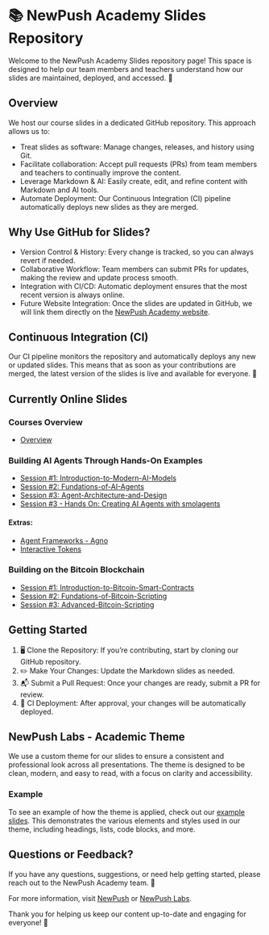 # 📚 NewPush Academy Slides Repository

Welcome to the NewPush Academy Slides repository page! This space is designed to help our team members and teachers understand how our slides are maintained, deployed, and accessed. 🚀

## Overview

We host our course slides in a dedicated GitHub repository. This approach allows us to:
- Treat slides as software: Manage changes, releases, and history using Git.
- Facilitate collaboration: Accept pull requests (PRs) from team members and teachers to continually improve the content.
- Leverage Markdown & AI: Easily create, edit, and refine content with Markdown and AI tools.
- Automate Deployment: Our Continuous Integration (CI) pipeline automatically deploys new slides as they are merged.

## Why Use GitHub for Slides?
- Version Control & History: Every change is tracked, so you can always revert if needed.
- Collaborative Workflow: Team members can submit PRs for updates, making the review and update process smooth.
- Integration with CI/CD: Automatic deployment ensures that the most recent version is always online.
- Future Website Integration: Once the slides are updated in GitHub, we will link them directly on the [NewPush Academy website](https://www.newpush.com).

## Continuous Integration (CI)

Our CI pipeline monitors the repository and automatically deploys any new or updated slides. This means that as soon as your contributions are merged, the latest version of the slides is live and available for everyone. 🌟

## Currently Online Slides

### Courses Overview
- [Overview](https://newpush-labs.github.io/academy-slides/courses/home/)

### Building AI Agents Through Hands-On Examples

- [Session #1: Introduction-to-Modern-AI-Models](https://newpush-labs.github.io/academy-slides/courses/Building-Task-Specific-AI-Agents/01-Introduction-to-Modern-AI-Models/)
- [Session #2: Fundations-of-AI-Agents](https://newpush-labs.github.io/academy-slides/courses/Building-Task-Specific-AI-Agents/02-Fundations-of-AI-Agents/)
- [Session #3: Agent-Architecture-and-Design](https://newpush-labs.github.io/academy-slides/courses/Building-Task-Specific-AI-Agents/03-Agent-Architecture-and-Design/)
- [Session #3 - Hands On: Creating AI Agents with smolagents](https://newpush-labs.github.io/academy-slides/courses/Building-Task-Specific-AI-Agents/03-Hands-On-Creating-AI-Agents-with-smolagents/)
  
#### Extras:

- [Agent Frameworks - Agno](https://newpush-labs.github.io/academy-slides/courses/Building-Task-Specific-AI-Agents/AI-Agent-Frameworks-Agno/)
- [Interactive Tokens](https://newpush-labs.github.io/academy-slides/courses/Building-Task-Specific-AI-Agents/interactive-tokens/)
  
### Building on the Bitcoin Blockchain
- [Session #1: Introduction-to-Bitcoin-Smart-Contracts](https://newpush-labs.github.io/academy-slides/courses/Building-on-the-Bitcoin-Blockchain/01-Introduction-to-Bitcoin-Smart-Contracts/)
- [Session #2: Fundations-of-Bitcoin-Scripting](https://newpush-labs.github.io/academy-slides/courses/Building-on-the-Bitcoin-Blockchain/02-Fundations-of-Bitcoin-Scripting/)
- [Session #3: Advanced-Bitcoin-Scripting](https://newpush-labs.github.io/academy-slides/courses/Building-on-the-Bitcoin-Blockchain/03-Advanced-Bitcoin-Scripting/)

## Getting Started
1. 🖥️ Clone the Repository: If you’re contributing, start by cloning our GitHub repository.
2. ✏️ Make Your Changes: Update the Markdown slides as needed.
3. 📬 Submit a Pull Request: Once your changes are ready, submit a PR for review.
4. 🚀 CI Deployment: After approval, your changes will be automatically deployed.

## NewPush Labs - Academic Theme

We use a custom theme for our slides to ensure a consistent and professional look across all presentations. The theme is designed to be clean, modern, and easy to read, with a focus on clarity and accessibility.

### Example

To see an example of how the theme is applied, check out our [example slides](https://newpush-labs.github.io/academy-slides/theme-demo/). This demonstrates the various elements and styles used in our theme, including headings, lists, code blocks, and more.



## Questions or Feedback?

If you have any questions, suggestions, or need help getting started, please reach out to the NewPush Academy team. 💬

For more information, visit [NewPush](https://www.newpush.com) or [NewPush Labs](https://labs.newpush.com).

Thank you for helping us keep our content up-to-date and engaging for everyone! 🎉
